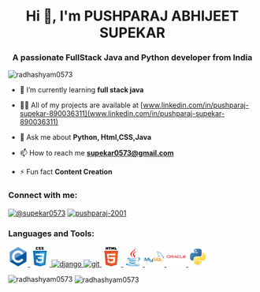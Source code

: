 <h1 align="center">Hi 👋, I'm PUSHPARAJ ABHIJEET SUPEKAR</h1>
<h3 align="center">A passionate FullStack Java and Python developer from India</h3>

<p align="left"> <img src="https://komarev.com/ghpvc/?username=radhashyam0573&label=Profile%20views&color=0e75b6&style=flat" alt="radhashyam0573" /> </p>

- 🌱 I’m currently learning **full stack java**

- 👨‍💻 All of my projects are available at [www.linkedin.com/in/pushparaj-supekar-890036311](www.linkedin.com/in/pushparaj-supekar-890036311)

- 💬 Ask me about **Python, Html,CSS,Java**

- 📫 How to reach me **supekar0573@gmail.com**

- ⚡ Fun fact **Content Creation**

<h3 align="left">Connect with me:</h3>
<p align="left">
<a href="https://www.hackerrank.com/@supekar0573" target="blank"><img align="center" src="https://raw.githubusercontent.com/rahuldkjain/github-profile-readme-generator/master/src/images/icons/Social/hackerrank.svg" alt="@supekar0573" height="30" width="40" /></a>
<a href="https://www.leetcode.com/pushparaj-2001" target="blank"><img align="center" src="https://raw.githubusercontent.com/rahuldkjain/github-profile-readme-generator/master/src/images/icons/Social/leet-code.svg" alt="pushparaj-2001" height="30" width="40" /></a>
</p>

<h3 align="left">Languages and Tools:</h3>
<p align="left"> <a href="https://www.cprogramming.com/" target="_blank" rel="noreferrer"> <img src="https://raw.githubusercontent.com/devicons/devicon/master/icons/c/c-original.svg" alt="c" width="40" height="40"/> </a> <a href="https://www.w3schools.com/css/" target="_blank" rel="noreferrer"> <img src="https://raw.githubusercontent.com/devicons/devicon/master/icons/css3/css3-original-wordmark.svg" alt="css3" width="40" height="40"/> </a> <a href="https://www.djangoproject.com/" target="_blank" rel="noreferrer"> <img src="https://cdn.worldvectorlogo.com/logos/django.svg" alt="django" width="40" height="40"/> </a> <a href="https://git-scm.com/" target="_blank" rel="noreferrer"> <img src="https://www.vectorlogo.zone/logos/git-scm/git-scm-icon.svg" alt="git" width="40" height="40"/> </a> <a href="https://www.w3.org/html/" target="_blank" rel="noreferrer"> <img src="https://raw.githubusercontent.com/devicons/devicon/master/icons/html5/html5-original-wordmark.svg" alt="html5" width="40" height="40"/> </a> <a href="https://www.java.com" target="_blank" rel="noreferrer"> <img src="https://raw.githubusercontent.com/devicons/devicon/master/icons/java/java-original.svg" alt="java" width="40" height="40"/> </a> <a href="https://www.mysql.com/" target="_blank" rel="noreferrer"> <img src="https://raw.githubusercontent.com/devicons/devicon/master/icons/mysql/mysql-original-wordmark.svg" alt="mysql" width="40" height="40"/> </a> <a href="https://www.oracle.com/" target="_blank" rel="noreferrer"> <img src="https://raw.githubusercontent.com/devicons/devicon/master/icons/oracle/oracle-original.svg" alt="oracle" width="40" height="40"/> </a> <a href="https://www.python.org" target="_blank" rel="noreferrer"> <img src="https://raw.githubusercontent.com/devicons/devicon/master/icons/python/python-original.svg" alt="python" width="40" height="40"/> </a> </p>

<p><img align="left" src="https://github-readme-stats.vercel.app/api/top-langs?username=radhashyam0573&show_icons=true&locale=en&layout=compact" alt="radhashyam0573" /></p>

<p>&nbsp;<img align="center" src="https://github-readme-stats.vercel.app/api?username=radhashyam0573&show_icons=true&locale=en" alt="radhashyam0573" /></p>



